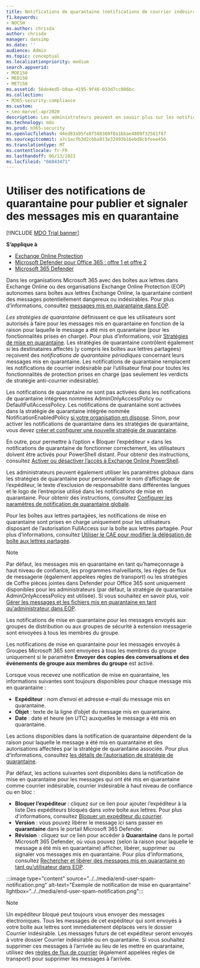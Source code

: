 ```yaml
---
title: Notifications de quarantaine (notifications de courrier indésirable de l’utilisateur final) dans Microsoft 365
f1.keywords:
- NOCSH
ms.author: chrisda
author: chrisda
manager: dansimp
ms.date: ''
audience: Admin
ms.topic: conceptual
ms.localizationpriority: medium
search.appverid:
- MOE150
- MED150
- MET150
ms.assetid: 56de4ed5-b0aa-4195-9f46-033d7cc086bc
ms.collection:
- M365-security-compliance
ms.custom:
- seo-marvel-apr2020
description: Les administrateurs peuvent en savoir plus sur les notifications de courrier indésirable de l’utilisateur final pour les messages mis en quarantaine dans Exchange Online Protection (EOP).
ms.technology: mdo
ms.prod: m365-security
ms.openlocfilehash: 44ed83a95fe8f588369f0a1bbae4809f32581f87
ms.sourcegitcommit: a7c1acfb3d2cbba913e32493b16ebd8cbfeee456
ms.translationtype: MT
ms.contentlocale: fr-FR
ms.lasthandoff: 06/13/2022
ms.locfileid: "66043471"
---
```

# <a name="use-quarantine-notifications-to-release-and-report-quarantined-messages"></a>Utiliser des notifications de quarantaine pour publier et signaler des messages mis en quarantaine

[!INCLUDE [MDO Trial banner](../includes/mdo-trial-banner.md)]

**S’applique à**
- [Exchange Online Protection](exchange-online-protection-overview.md)
- [Microsoft Defender pour Office 365 : offre 1 et offre 2](defender-for-office-365.md)
- [Microsoft 365 Defender](../defender/microsoft-365-defender.md)

Dans les organisations Microsoft 365 avec des boîtes aux lettres dans Exchange Online ou des organisations Exchange Online Protection (EOP) autonomes sans boîtes aux lettres Exchange Online, la quarantaine contient des messages potentiellement dangereux ou indésirables. Pour plus d’informations, consultez [messages mis en quarantaine dans EOP](quarantine-email-messages.md).

_Les stratégies de quarantaine_ définissent ce que les utilisateurs sont autorisés à faire pour les messages mis en quarantaine en fonction de la raison pour laquelle le message a été mis en quarantaine (pour les fonctionnalités prises en charge). Pour plus d’informations, voir [Stratégies de mise en quarantaine](quarantine-policies.md). Les stratégies de quarantaine contrôlent également si les destinataires affectés (y compris les boîtes aux lettres partagées) reçoivent des _notifications de quarantaine périodiques_ concernant leurs messages mis en quarantaine. Les notifications de quarantaine remplacent les notifications de courrier indésirable par l’utilisateur final pour toutes les fonctionnalités de protection prises en charge (pas seulement les verdicts de stratégie anti-courrier indésirable).

Les notifications de quarantaine ne sont pas activées dans les notifications de quarantaine intégrées nommées AdminOnlyAccessPolicy ou DefaultFullAccessPolicy. Les notifications de quarantaine sont activées dans la stratégie de quarantaine intégrée nommée NotificationEnabledPolicy [si votre organisation en dispose](quarantine-policies.md#full-access-permissions-and-quarantine-notifications). Sinon, pour activer les notifications de quarantaine dans les stratégies de quarantaine, vous devez [créer et configurer une nouvelle stratégie de quarantaine](quarantine-policies.md#step-1-create-quarantine-policies-in-the-microsoft-365-defender-portal).

En outre, pour permettre à l’option « Bloquer l’expéditeur » dans les notifications de quarantaine de fonctionner correctement, les utilisateurs doivent être activés pour PowerShell distant. Pour obtenir des instructions, consultez [Activer ou désactiver l’accès à Exchange Online PowerShell](/powershell/exchange/disable-access-to-exchange-online-powershell).

Les administrateurs peuvent également utiliser les paramètres globaux dans les stratégies de quarantaine pour personnaliser le nom d’affichage de l’expéditeur, le texte d’exclusion de responsabilité dans différentes langues et le logo de l’entreprise utilisé dans les notifications de mise en quarantaine. Pour obtenir des instructions, consultez [Configurer les paramètres de notification de quarantaine globale](quarantine-policies.md#configure-global-quarantine-notification-settings-in-the-microsoft-365-defender-portal).

Pour les boîtes aux lettres partagées, les notifications de mise en quarantaine sont prises en charge uniquement pour les utilisateurs disposant de l’autorisation FullAccess sur la boîte aux lettres partagée. Pour plus d’informations, consultez [Utiliser le CAE pour modifier la délégation de boîte aux lettres partagée](/Exchange/collaboration-exo/shared-mailboxes#use-the-eac-to-edit-shared-mailbox-delegation).

> [!NOTE]
> Par défaut, les messages mis en quarantaine en tant qu’hameçonnage à haut niveau de confiance, les programmes malveillants, les règles de flux de messagerie (également appelées règles de transport) ou les stratégies de Coffre pièces jointes dans Defender pour Office 365 sont uniquement disponibles pour les administrateurs (par défaut, la stratégie de quarantaine AdminOnlyAccessPolicy est utilisée). Si vous souhaitez en savoir plus, voir [Gérer les messages et les fichiers mis en quarantaine en tant qu'administrateur dans EOP](manage-quarantined-messages-and-files.md).
>
> Les notifications de mise en quarantaine pour les messages envoyés aux groupes de distribution ou aux groupes de sécurité à extension messagerie sont envoyées à tous les membres du groupe.
>
> Les notifications de mise en quarantaine pour les messages envoyés à Groupes Microsoft 365 sont envoyées à tous les membres du groupe uniquement si le paramètre **Envoyer des copies des conversations et des événements de groupe aux membres du groupe** est activé.

Lorsque vous recevez une notification de mise en quarantaine, les informations suivantes sont toujours disponibles pour chaque message mis en quarantaine :

- **Expéditeur** : nom d’envoi et adresse e-mail du message mis en quarantaine.
- **Objet** : texte de la ligne d’objet du message mis en quarantaine.
- **Date** : date et heure (en UTC) auxquelles le message a été mis en quarantaine.

Les actions disponibles dans la notification de quarantaine dépendent de la raison pour laquelle le message a été mis en quarantaine et des autorisations affectées par la stratégie de quarantaine associée. Pour plus d’informations, consultez [les détails de l’autorisation de stratégie de quarantaine](quarantine-policies.md#quarantine-policy-permission-details).

Par défaut, les actions suivantes sont disponibles dans la notification de mise en quarantaine pour les messages qui ont été mis en quarantaine comme courrier indésirable, courrier indésirable à haut niveau de confiance ou en bloc :

- **Bloquer l’expéditeur** : cliquez sur ce lien pour ajouter l’expéditeur à la liste Des expéditeurs bloqués dans _votre_ boîte aux lettres. Pour plus d'informations, consultez [Bloquer un expéditeur du courrier](https://support.microsoft.com/office/b29fd867-cac9-40d8-aed1-659e06a706e4).
- **Version** : vous pouvez libérer le message ici sans passer en **quarantaine** dans le portail Microsoft 365 Defender.
- **Révision** : cliquez sur ce lien pour accéder à **Quarantaine** dans le portail Microsoft 365 Defender, où vous pouvez (selon la raison pour laquelle le message a été mis en quarantaine) afficher, libérer, supprimer ou signaler vos messages mis en quarantaine. Pour plus d’informations, consultez [Rechercher et libérer des messages mis en quarantaine en tant qu’utilisateur dans EOP](find-and-release-quarantined-messages-as-a-user.md).

:::image type="content" source="../../media/end-user-spam-notification.png" alt-text="Exemple de notification de mise en quarantaine" lightbox="../../media/end-user-spam-notification.png":::

> [!NOTE]
> Un expéditeur bloqué peut toujours vous envoyer des messages électroniques. Tous les messages de cet expéditeur qui sont envoyés à votre boîte aux lettres sont immédiatement déplacés vers le dossier Courrier indésirable. Les messages futurs de cet expéditeur seront envoyés à votre dossier Courrier indésirable ou en quarantaine. Si vous souhaitez supprimer ces messages à l’arrivée au lieu de les mettre en quarantaine, utilisez des [règles de flux de courrier](/exchange/security-and-compliance/mail-flow-rules/mail-flow-rules) (également appelées règles de transport) pour supprimer les messages à l’arrivée.

